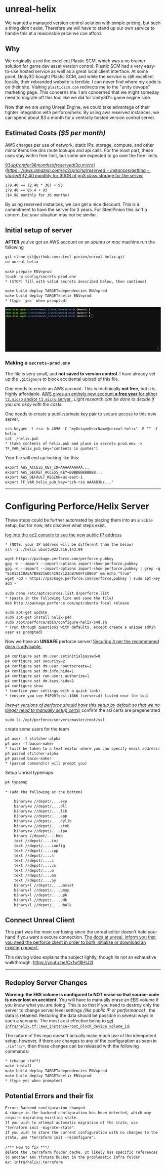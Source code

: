 # unreal-helix
We wanted a managed version control solution with simple pricing, but such a thing didn't exist.
Therefore we will have to stand up our own service to handle this at a reasonable price we can afford.

## Why
We originally used the excellent Plastic SCM, which was a no brainer solution for game dev asset version control.
Plastic SCM had a very easy-to-use hosted service as well as a great local client interface.
At some point, Unity3D bought Plastic SCM, and while the service is still excellent locally, their rebranded website is terrible.
I can never find where my code is on their site. Visiting `plasticscm.com` redirects me to the "unity devops" marketing page.
This concerns me. I am concerned that we might someday need to migrate off this tool like we did for Unity3D's game engine side.

Now that we are using Unreal Engine, we could take advantege of their tighter integration with perforce/helix.
By using aws reserved instances, we can spend about $3 a month for a centrally hosted version control server.


## Estimated Costs _($5 per month)_
AWS charges per use of network, static IPs, storage, compute, and other minor items like dns route lookups and api calls.
For the most part, these uses stay within free limit, but some are expected to go over the free limits.

[$93 upfront for 36 months of reserved t3a.micro](https://aws.amazon.com/ec2/pricing/reserved-instances/getting-started/)  
[$2.40 monthly for 30GB of gp3 class storage for the server](https://calculator.aws/#/addService/EBS)

```
179.40 == (2.40 * 36) + 93
179.40 == 86.4 + 93
($4.98 monthly for 36 months)
```
By using reserved instances, we can get a nice discount. This is a commitment to have the server for 3 years.
For SteelPinion this isn't a conern, but your situation may not be similar.


## Initial setup of server
**AFTER** you've got an AWS account
on an _ubuntu or mac_ machine run the following

```
git clone git@github.com:steel-pinion/unreal-helix.git
cd unreal-helix

make prepare ENV=prod
touch -p config/secrets-prod.env
* (STOP: fill with valid secrets described below, then continue)
```

```
make build deploy TARGET=dependencies ENV=prod
make build deploy TARGET=helix ENV=prod
* (type 'yes' when prompted)
```
![example cli](./docs/steel-unreal-devlog-8-vanilla-run.gif)


### Making a `secrets-prod.env`
The file is very small, and **not saved to version control**.
I have already set up the `.gitignore` to block accidental upload of this file.

One needs to create an AWS account.
This is technically **not free**, but it is highly affordable.
[AWS gives an entirely new account **a free year** for either `t2.micro` and/or `t3.micro` server.](https://aws.amazon.com/free/?all-free-tier.sort-by=item.additionalFields.SortRank&all-free-tier.sort-order=asc&awsf.Free%20Tier%20Types=*all&awsf.Free%20Tier%20Categories=*all).
_Light research can be done to decide if you are okay with the costs._

One needs to create a public/private key pair to secure access to this new server.
```
ssh-keygen -t rsa -b 4096 -C "myUniqueUserName@unreal-helix" -P "" -f helix
cat ./helix.pub
* (take contents of helix.pub and place in secrets-prod.env -> TF_VAR_helix_pub_key="contents in quotes")
```

Your file will end up looking like this:
```
export AWS_ACCESS_KEY_ID=AAAAAAAAAA...
export AWS_SECRET_ACCESS_KEY=BBBBBBBBBBBB...
export AWS_DEFAULT_REGION=us-east-1
export TF_VAR_helix_pub_key="ssh-rsa AAAAB3Nz..."
```


-----------------------------------
# Configuring Perforce/Helix Server
These steps could be further automated by placing them into an `ansible` setup,
but for now, lets discover what steps exist.

[log into the ec2 console to see the new public IP address](https://us-east-1.console.aws.amazon.com/ec2/home?region=us-east-1#Instances:)

```
* (NOTE: your IP address will be different than the below)
ssh -i ./helix ubuntu@22.216.143.99
```

```
wget https://package.perforce.com/perforce.pubkey
gpg -n --import --import-options import-show perforce.pubkey
gpg -n --import --import-options import-show perforce.pubkey | grep -q "E58131C0AEA7B082C6DC4C937123CB760FF18869" && echo "true"
wget -qO - https://package.perforce.com/perforce.pubkey | sudo apt-key add -

sudo nano /etc/apt/sources.list.d/perforce.list
* (paste in the following line and save the file)
deb http://package.perforce.com/apt/ubuntu focal release
```

```
sudo apt-get update
sudo apt-get install helix-p4d
sudo /opt/perforce/sbin/configure-helix-p4d.sh
* (run through questions with defaults, except create a unique admin user as prompted)
```

Now we have an **UNSAFE** perforce server!
[Securing it per the recommened docs is advisable.](https://www.perforce.com/manuals/p4sag/Content/P4SAG/chapter.security.html#Recommen)

```
p4 configure set dm.user.setinitialpasswd=0
p4 configure set security=2
p4 configure set dm.user.noautocreate=2
p4 configure set dm.info.hide=1
p4 configure set run.users.authorize=1
p4 configure set dm.keys.hide=2
p4 configure show
* (confirm your settings with a quick look)
* (ensure you see P4PORT=ssl:1666 (serverid) listed near the top)
```

[_(newer versions of perforce should have this setup by default so that we no longer need to manually setup certs)_](https://cb-productions.github.io/PerforceGuideUE4/)
confirm the ssl certs are pregenerated
```
sudo ls /opt/perforce/servers/master/root/ssl
```

create some users for the team
```
p4 user -f stitcher-alpha
p4 user -f bacon-maker
* (will be taken to a text editor where you can specify email address)
p4 passwd stitcher-alpha
p4 passwd bacon-maker
* (passwd command(s) will prompt you)
```

Setup Unreal typemaps
```
p4 typemap

* (add the following at the bottom)
```

```
    binary+w //depot/....exe
    binary+w //depot/....dll
    binary+w //depot/....lib
    binary+w //depot/....app
    binary+w //depot/....dylib
    binary+w //depot/....stub
    binary+w //depot/....ipa
    binary //depot/....bmp
    text //depot/....ini
    text //depot/....config
    text //depot/....cpp
    text //depot/....h
    text //depot/....c
    text //depot/....cs
    text //depot/....m
    text //depot/....mm
    text //depot/....py
    binary+l //depot/....uasset
    binary+l //depot/....umap
    binary+l //depot/....upk
    binary+l //depot/....udk
    binary+l //depot/....ubulk
```


## Connect Unreal Client
This part was the most confusing since the unreal editor doesn't hold your hand if you want a secure connection.
[The docs at unreal, inform you that you need the perforce client in order to both initialize or download an exisiting project.](https://docs.unrealengine.com/5.0/en-US/using-perforce-as-source-control-for-unreal-engine/)

This devlog video explains the subject lightly, though its not an exhaustive walkthrough.
https://youtu.be/Cxfw18HtJ2I


--------------------------
## Redeploy Server Changes
**Warning: the EBS volume is configured to NOT erase so that source-code is never lost on accident.**
You will have to manually erase an EBS volume if you know what you are doing.
This is so that if you need to destroy only the server to change server level settings _(like public IP or performance)_ , the data is retained.
Restoring the data should be possible in several ways in such a scenario.
The most cost effective being to [set `infra/helix.tf::aws_instance~root_block_device.volume_id`](https://registry.terraform.io/providers/hashicorp/aws/latest/docs/resources/instance#volume_id).

The nature of this repo doesn't actually make much use of the idempotent setup,
however, if there are changes to any of the configuration as seen in `./infra/*`,
then those changes can be released with the following commands:

```
* (change stuff)
make install
make build deploy TARGET=dependencies ENV=prod
make build deploy TARGET=helix ENV=prod
* (type yes when prompted)
```


## Potential Errors and their fix
```
Error: Backend configuration changed 
A change in the backend configuration has been detected, which may require migrating existing state.
If you wish to attempt automatic migration of the state, use "terraform init -migrate-state".
If you wish to store the current configuration with no changes to the state, use "terraform init -reconfigure".

/*** How to fix ***/
delete the .terraform folder cache. It likely has specific references to another env tfstate bucket in the problematic infra folder
ex: infra/helix/.terraform
```
